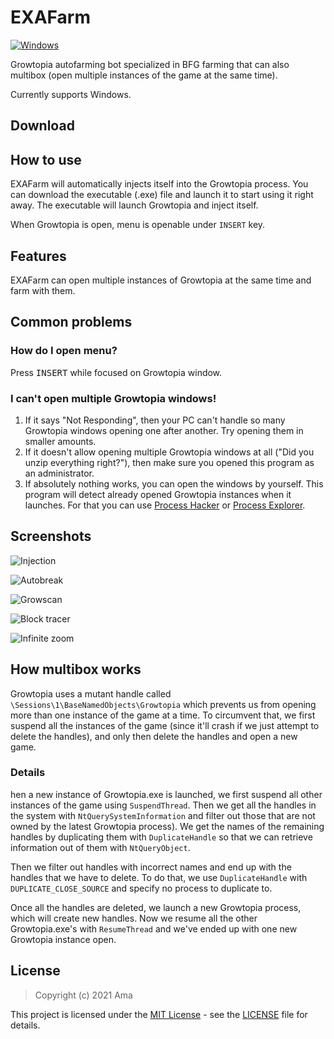# EXAFarm
[![Windows](https://github.com/danielkrupinski/GOESP/workflows/Windows/badge.svg)](https://github.com/NotAma666/EXAFarm)

Growtopia autofarming bot specialized in BFG farming that can also multibox (open multiple instances of the game at the same time). 

Currently supports Windows.

## Download

## How to use

EXAFarm will automatically injects itself into the Growtopia process. You can download the executable (.exe) file and launch it to start using it right away. The executable will launch Growtopia and inject itself.

When Growtopia is open, menu is openable under `INSERT` key.

## Features

EXAFarm can open multiple instances of Growtopia at the same time and farm with them. 

## Common problems

### How do I open menu?

Press <kbd>INSERT</kbd> while focused on Growtopia window.

### I can't open multiple Growtopia windows!

1. If it says "Not Responding", then your PC can't handle so many Growtopia windows opening one after another. Try opening them in smaller amounts.
2. If it doesn't allow opening multiple Growtopia windows at all ("Did you unzip everything right?"), then make sure you opened this program as an administrator.
3. If absolutely nothing works, you can open the windows by yourself. This program will detect already opened Growtopia instances when it launches. For that you can use [Process Hacker](https://github.com/processhacker/processhacker) or [Process Explorer](https://docs.microsoft.com/en-us/sysinternals/downloads/process-explorer).

## Screenshots

![Injection](https://i.imgur.com/xsEQx8T.png)

![Autobreak](https://i.imgur.com/5DAIavy.png)

![Growscan](https://i.imgur.com/woFLzF0.png)

![Block tracer](https://i.imgur.com/eGOue6m.png)

![Infinite zoom](https://i.imgur.com/UZDDKdl.png)


## How multibox works

Growtopia uses a mutant handle called `\Sessions\1\BaseNamedObjects\Growtopia` which prevents us from opening more than one instance of the game at a time. To circumvent that, we first suspend all the instances of the game (since it'll crash if we just attempt to delete the handles), and only then delete the handles and open a new game.

### Details
hen a new instance of Growtopia.exe is launched, we first suspend all other instances of the game using `SuspendThread`.
Then we get all the handles in the system with `NtQuerySystemInformation` and filter out those that are not owned by the latest Growtopia process). We get the names of the remaining handles by duplicating them with `DuplicateHandle` so that we can retrieve information out of them with `NtQueryObject`. 

Then we filter out handles with incorrect names and end up with the handles that we have to delete. 
To do that, we use `DuplicateHandle` with `DUPLICATE_CLOSE_SOURCE` and specify no process to duplicate to.

Once all the handles are deleted, we launch a new Growtopia process, which will create new handles. Now we resume all the other
Growtopia.exe's with `ResumeThread` and we've ended up with one new Growtopia instance open.

## License

> Copyright (c) 2021 Ama

This project is licensed under the [MIT License](https://opensource.org/licenses/mit-license.php) - see the [LICENSE](LICENSE) file for details.

